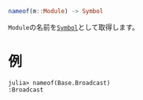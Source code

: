 ```julia
nameof(m::Module) -> Symbol
```

`Module`の名前を[`Symbol`](@ref)として取得します。

# 例

```jldoctest
julia> nameof(Base.Broadcast)
:Broadcast
```
